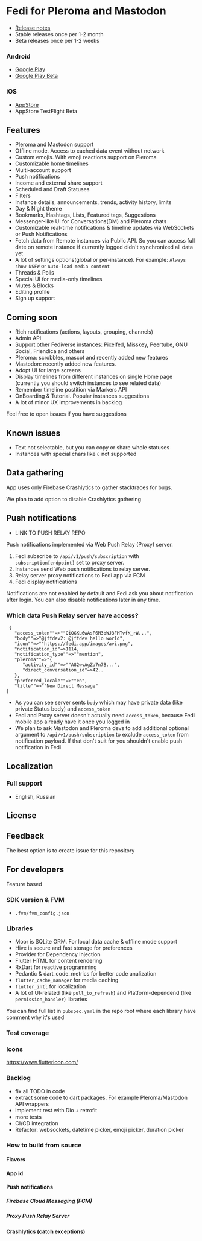 # Fedi for Pleroma and Mastodon


* [Release notes](https://github.com/Big-Fig/Fediverse.app/releases)
* Stable releases once per 1-2 month
* Beta releases once per 1-2 weeks

### Android

* [Google Play](https://play.google.com/store/apps/details?id=com.fediverse.app) 
* [Google Play Beta](https://play.google.com/apps/testing/com.fediverse.app)

### iOS

* [AppStore](https://apps.apple.com/us/app/fedi-for-pleroma-and-mastodon/id1478806281) 
* AppStore TestFlight Beta



## Features

- Pleroma and Mastodon support
- Offline mode. Access to cached data event without network
- Custom emojis. With emoji reactions support on Pleroma
- Customizable home timelines
- Multi-account support
- Push notifications
- Income and external share support
- Scheduled and Draft Statuses
- Filters
- Instance details, announcements, trends, activity history, limits
- Day & Night theme
- Bookmarks, Hashtags, Lists, Featured tags, Suggestions
- Messenger-like UI for Conversations(DM) and Pleroma chats
- Customizable real-time notifications & timeline updates via WebSockets or Push Notifications
- Fetch data from Remote instances via Public API. So you can access full date on remote instance if currently logged didn't synchronized all data yet
- A lot of settings options(global or per-instance). For example: `Always show NSFW` or `Auto-load media content`
- Threads & Polls
- Special UI for media-only timelines
- Mutes & Blocks
- Editing profile
- Sign up support


## Coming soon


* Rich notifications (actions, layouts, grouping, channels)
* Admin API
* Support other Fediverse instances: Pixelfed, Misskey, Peertube, GNU Social, Friendica and others
* Pleroma: scrobbles, mascot and recently added new features
* Mastodon: recently added new features. 
* Adopt UI for large screens
* Display timelines from different instances on single Home page (currently you should switch instances to see related data)
* Remember timeline postition via Markers API
* OnBoarding & Tutorial. Popular instances suggestions
* A lot of minor UX improvements in backlog

Feel free to open issues if you have suggestions

## Known issues

- Text not selectable, but you can copy or share whole statuses
- Instances with special chars like `ü` not supported

## Data gathering

App uses only Firebase Crashlytics to gather stacktraces for bugs.

We plan to add option to disable Crashlytics gathering

## Push notifications

* LINK TO PUSH RELAY REPO

Push notifications implemented via Web Push Relay (Proxy) server. 

1. Fedi subscribe to `/api/v1/push/subscription` with `subscription[endpoint]` set to proxy server.
2. Instances send Web push notifications to relay server.
3. Relay server proxy notifications to Fedi app via FCM
4. Fedi display notifications

Notifications are not enabled by default and Fedi ask you about notification after login. You can also disable notifications later in any time.

### Which data Push Relay server have access?

```
 {
   "access_token""=>""QiQGKu6wAsF6M3bWJ3FMTvfK_rW...",
   "body""=>"@jffdev2: @jffdev hello world",
   "icon""=>""https://fedi.app/images/avi.png",
   "notification_id"=>1114,
   "notification_type""=>""mention",
   "pleroma""=>"{
      "activity_id""=>""A82wvAgZu7n7B...",
      "direct_conversation_id"=>42..
   },
   "preferred_locale""=>""en",
   "title""=>""New Direct Message"
}
```

* As you can see server sents `body` which may have private data (like private Status body) and `access_token`
* Fedi and Proxy server doesn't actually need `access_token`, because Fedi mobile app already have it once you logged in
* We plan to ask Mastodon and Pleroma devs to add additional optional argument to `/api/v1/push/subscription` to exclude `access_token` from notification payload. If that don't suit for you shouldn't enable push notification in Fedi


## Localization

### Full support

- English, Russian


## License

## Feedback

The best option is to create issue for this repository

## For developers

Feature based

### SDK version & FVM 

* `.fvm/fvm_config.json`

### Libraries

- Moor is SQLite ORM. For local data cache & offline mode support
- Hive is secure and fast storage for preferences
- Provider for Dependency Injection
- Flutter HTML for content rendering
- RxDart for reactive programming
- Pedantic & dart_code_metrics for better code analization
- `flutter_cache_manager` for media caching
- `flutter_intl` for localization
- A lot of UI-related (like `pull_to_refresh`) and Platform-dependend (like `permission_handler`) libraries

You can find full list in `pubspec.yaml` in the repo root where each library have comment why it's used 

### Test coverage

### Icons

https://www.fluttericon.com/

### Backlog

- fix all TODO in code
- extract some code to dart packages. For example Pleroma/Mastodon API wrappers
- implement rest with Dio + retrofit
- more tests
- CI/CD integration
- Refactor: websockets, datetime picker, emoji picker, duration picker

### How to build from source

#### Flavors

#### App id

#### Push notifications 

##### Firebase Cloud Messaging (FCM)

##### Proxy Push Relay Server

#### Crashlytics (catch exceptions)

